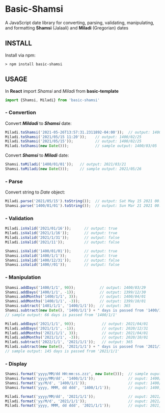 # Basic-Shamsi
A JavaScript date library for converting, parsing, validating, manipulating, and formatting 
**Shamsi** (Jalaali) and **Miladi** (Gregorian) dates


## INSTALL
Install via npm:

```
> npm install basic-shamsi
```


## USAGE
In ****React**** import *Shamsi* and *Miladi* from **basic-template**
```javascript
import {Shamsi, Miladi} from 'basic-shamsi'
```


### - Convertion

Convert ***Mildadi*** to ***Shamsi*** date:
```javascript
Miladi.toShamsi('2021-05-26T13:57:31.2311892-04:00'));  // output: 1400/03/05
Miladi.toShamsi('2021/05/15 11:20'));    // output: 1400/02/25
Miladi.toShamsi('2021/05/15'));          // output: 1400/02/25
Miladi.toShamsi(new Date()));            // sample output: 1400/03/05
```

Convert ***Shamsi*** to ***Miladi*** date:

```javascript
Shamsi.toMiladi('1400/01/01'));   // output: 2021/03/21
Shamsi.toMiladi(new Date()));     // sample output: 2021/05/26

```



### - Parse 
Convert string to *Date* object:

```javascript
Miladi.parse('2021/05/15').toString());  // output: Sat May 15 2021 00:00:00 GMT+0430
Shamsi.parse('1400/01/01').toString());  // output: Sun Mar 21 2021 00:00:00 GMT+0330
```
###  - Validation
```javascript
Miladi.isValid('2021/01/16'));      // output: true
Miladi.isValid('2021/1/16'));       // output: true
Miladi.isValid('2021/1/31'));       // output: false
Miladi.isValid('2021/11'));         // output: false

Shamsi.isValid('1400/01/01'));      // output: true
Shamsi.isValid('1400/1/1'));        // output: true
Shamsi.isValid('1400/12/31'));      // output: false
Shamsi.isValid('1400//01'));        // output: false
```

### - Manipulation
```javascript
Shamsi.addDays('1400/1/1', 90));           // output: 1400/03/29
Shamsi.addDays('1400/1/1', -1));           // output: 1399/12/30
Shamsi.addMonths('1400/1/1', 3));          // output: 1400/04/01
Shamsi.addMonths('1400/1/1', -3));         // output: 1399/10/01
Shamsi.subtract('1401/1/1', '1400/1/1'));  // output: 365
Shamsi.subtract(new Date(), '1400/1/1') + " days is passed from '1400/1/1'");
// sample output: 66 days is passed from '1400/1/1'

Miladi.addDays('2021/1/1', 90));            // output: 2021/04/01
Miladi.addDays('2021/1/1', -1));            // output: 2020/12/31
Miladi.addMonths('2021/1/1', 3));           // output: 2021/04/01
Miladi.addMonths('2021/1/1', -3));          // output: 2020/10/01
Miladi.subtract('2022/1/1', '2021/1/1'));   // output: 365
Miladi.subtract(new Date(), '2021/1/1') + " days is passed from '2021/1/1'");
// sample output: 145 days is passed from '2021/1/1'
```



### - Display
```javascript
Shamsi.format('yyyy/MM/dd HH:mm:ss.zzz', new Date()));  // sample ouput: 1400/03/05 12:09:01.378
Shamsi.format('yyyy/MM/dd', '1400/1/1'));               // ouput: 1400/01/01
Shamsi.format('yy/M/d', '1400/1/1'));                   // ouput: 1400/1/1
Shamsi.format('yyyy, MMM, dd ddd', '1400/1/1'));        // ouput: 1400, فروردین, 01 یکشنبه

Miladi.format('yyyy/MM/dd', '2021/1/1'));               // ouput: 2021/01/01
Miladi.format('yy/M/d', '2021/1/1'));                   // ouput: 2021/1/1
Miladi.format('yyyy, MMM, dd ddd', '2021/1/1'));        // ouput: 2021, Jan, 01 Fri
```

